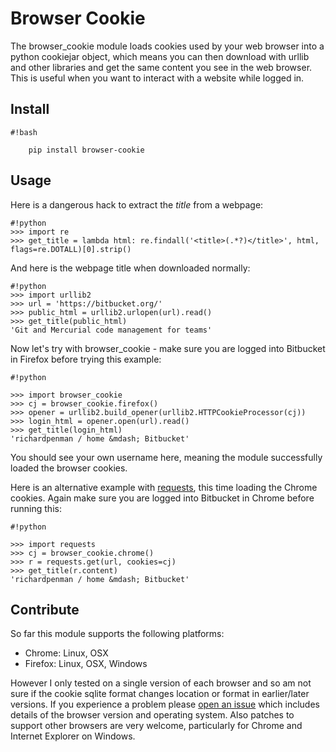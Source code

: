 # Browser Cookie #
The browser_cookie module loads cookies used by your web browser into a python cookiejar object, which means you can then download with urllib and other libraries and get the same content you see in the web browser. This is useful when you want to interact with a website while logged in.

## Install ##
```
#!bash

    pip install browser-cookie

```


## Usage ##

Here is a dangerous hack to extract the *title* from a webpage:
```
#!python
>>> import re
>>> get_title = lambda html: re.findall('<title>(.*?)</title>', html, flags=re.DOTALL)[0].strip()
```

And here is the webpage title when downloaded normally:
```
#!python
>>> import urllib2
>>> url = 'https://bitbucket.org/'
>>> public_html = urllib2.urlopen(url).read()
>>> get_title(public_html)
'Git and Mercurial code management for teams'
```

Now let's try with browser_cookie - make sure you are logged into Bitbucket in Firefox before trying this example:
```
#!python

>>> import browser_cookie
>>> cj = browser_cookie.firefox()
>>> opener = urllib2.build_opener(urllib2.HTTPCookieProcessor(cj))
>>> login_html = opener.open(url).read()
>>> get_title(login_html)
'richardpenman / home &mdash; Bitbucket'
```

You should see your own username here, meaning the module successfully loaded the browser cookies.

Here is an alternative example with [requests](), this time loading the Chrome cookies. Again make sure you are logged into Bitbucket in Chrome before running this:
```
#!python

>>> import requests
>>> cj = browser_cookie.chrome()
>>> r = requests.get(url, cookies=cj)
>>> get_title(r.content)
'richardpenman / home &mdash; Bitbucket'
```


## Contribute ##
So far this module supports the following platforms:

* Chrome: Linux, OSX
* Firefox: Linux, OSX, Windows
 

However I only tested on a single version of each browser and so am not sure if the cookie sqlite format changes location or format in earlier/later versions. If you experience a problem please [open an issue](https://bitbucket.org/richardpenman/browser_cookie/issues/new) which includes details of the browser version and operating system. Also patches to support other browsers are very welcome, particularly for Chrome and Internet Explorer on Windows.

